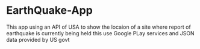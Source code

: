 # EarthQuake-App
This app using an API of USA
to show the locaion of a site where report of earthquake is currently being held
this use Google PLay services and JSON data provided by US govt
